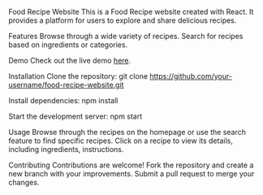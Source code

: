 Food Recipe Website
This is a Food Recipe website created with React. It provides a platform for users to explore and share delicious recipes.

Features
Browse through a wide variety of recipes.
Search for recipes based on ingredients or categories.

Demo
Check out the live demo [here](https://sinakhaninejad.github.io/react-food-recipe/).

Installation
Clone the repository:
git clone https://github.com/your-username/food-recipe-website.git

Install dependencies:
npm install

Start the development server:
npm start

Usage
Browse through the recipes on the homepage or use the search feature to find specific recipes.
Click on a recipe to view its details, including ingredients, instructions.

Contributing
Contributions are welcome! Fork the repository and create a new branch with your improvements. Submit a pull request to merge your changes.
